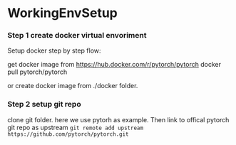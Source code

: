 # WorkingEnvSetup

### Step 1 create docker virtual envoriment 

Setup docker
step by step flow:

get docker image from https://hub.docker.com/r/pytorch/pytorch
docker pull pytorch/pytorch

or create docker image from ./docker folder.
 
### Step 2 setup git repo

clone git folder. here we use pytorh as example.
Then link to offical pytorch git repo as upstream
```git remote add upstream https://github.com/pytorch/pytorch.git```



